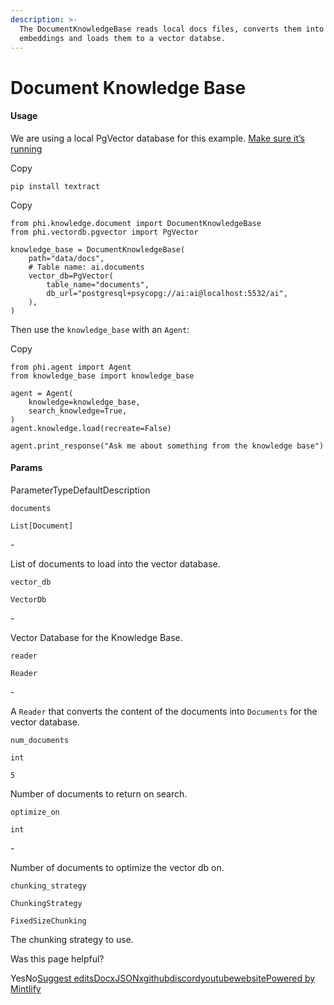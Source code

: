 ```yaml
---
description: >-
  The DocumentKnowledgeBase reads local docs files, converts them into vector
  embeddings and loads them to a vector databse.
---
```


# Document Knowledge Base

#### Usage <a href="#usage" id="usage"></a>

We are using a local PgVector database for this example. [Make sure it’s running](https://docs.phidata.com/vectordb/pgvector)

Copy

```
pip install textract
```

Copy

```
from phi.knowledge.document import DocumentKnowledgeBase
from phi.vectordb.pgvector import PgVector

knowledge_base = DocumentKnowledgeBase(
    path="data/docs",
    # Table name: ai.documents
    vector_db=PgVector(
        table_name="documents",
        db_url="postgresql+psycopg://ai:ai@localhost:5532/ai",
    ),
)
```

Then use the `knowledge_base` with an `Agent`:

Copy

```
from phi.agent import Agent
from knowledge_base import knowledge_base

agent = Agent(
    knowledge=knowledge_base,
    search_knowledge=True,
)
agent.knowledge.load(recreate=False)

agent.print_response("Ask me about something from the knowledge base")
```

#### [​](https://docs.phidata.com/knowledge/document#params)Params <a href="#params" id="params"></a>

ParameterTypeDefaultDescription

`documents`

`List[Document]`

\-

List of documents to load into the vector database.

`vector_db`

`VectorDb`

\-

Vector Database for the Knowledge Base.

`reader`

`Reader`

\-

A `Reader` that converts the content of the documents into `Documents` for the vector database.

`num_documents`

`int`

`5`

Number of documents to return on search.

`optimize_on`

`int`

\-

Number of documents to optimize the vector db on.

`chunking_strategy`

`ChunkingStrategy`

`FixedSizeChunking`

The chunking strategy to use.

Was this page helpful?

YesNo[Suggest edits](https://github.com/phidatahq/phidata-docs/edit/main/knowledge/document.mdx)[Docx](https://docs.phidata.com/knowledge/docx)[JSON](https://docs.phidata.com/knowledge/json)[x](https://x.com/phidatahq)[github](https://github.com/phidatahq/phidata)[discord](https://phidata.link/discord)[youtube](https://phidata.link/youtube)[website](https://phidata.com/)[Powered by Mintlify](https://mintlify.com/preview-request?utm_campaign=poweredBy\&utm_medium=docs\&utm_source=docs.phidata.com)

[\
](https://VixData.gitbook.io/VixData/documentation/knowledge/docx-knowledge-base)
